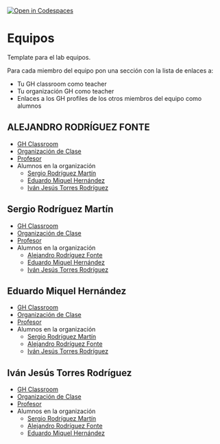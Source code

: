 [![Open in Codespaces](https://classroom.github.com/assets/launch-codespace-7f7980b617ed060a017424585567c406b6ee15c891e84e1186181d67ecf80aa0.svg)](https://classroom.github.com/open-in-codespaces?assignment_repo_id=12700266)
# Equipos

Template para el lab equipos.

Para cada miembro del equipo  pon una sección con la lista de enlaces a:

* Tu GH classroom como teacher
* Tu organización GH como teacher
* Enlaces a los GH profiles de los otros miembros del equipo como alumnos

## ALEJANDRO RODRÍGUEZ FONTE

* [GH Classroom](https://classroom.github.com/classrooms/149101820-ull-mfp-aet-2324-alu0100774252)
* [Organización de Clase](https://github.com/ull-mfp-aet-2324-alu0100774252)
* [Profesor](https://github.com/orgs/ull-mfp-aet-2324-alu0100774252/people/Alejandrofonte)
* Alumnos en la organización
  * [Sergio Rodríguez Martín](https://github.com/orgs/ull-mfp-aet-2324-alu0100774252/people/alu0100699968)
  * [Eduardo Miquel Hernández](https://github.com/orgs/ull-mfp-aet-2324-alu0100774252/people/eduardomhd)
  * [Iván Jesús Torres Rodríguez](https://github.com/orgs/ull-mfp-aet-2324-alu0100774252/people/ivanjtr)

## Sergio Rodríguez Martín

* [GH Classroom](https://classroom.github.com/classrooms/149103359-ull-mfp-aet-2324-alu0100699968)
* [Organización de Clase](https://github.com/ULL-MFP-AET-2324-alu0100699968)
* [Profesor](https://github.com/orgs/ULL-MFP-AET-2324-alu0100699968/people/alu0100699968)
* Alumnos en la organización
  * [Alejandro Rodríguez Fonte](https://github.com/orgs/ULL-MFP-AET-2324-alu0100699968/people/Alejandrofonte)
  * [Eduardo Miquel Hernández](https://github.com/orgs/ULL-MFP-AET-2324-alu0100699968/people/eduardomhd)
  * [Iván Jesús Torres Rodríguez](https://github.com/orgs/ULL-MFP-AET-2324-alu0100699968/people/ivanjtr)

## Eduardo Miquel Hernández

* [GH Classroom](https://classroom.github.com/classrooms/149102133-ull-mfp-aet-2324-alu0101052274)
* [Organización de Clase](https://github.com/ull-mfp-aet-2324-alu0101052274)
* [Profesor](https://github.com/eduardomhd)
* Alumnos en la organización
  * [Sergio Rodríguez Martín](https://github.com/alu0100699968)
  * [Alejandro Rodríguez Fonte](https://github.com/Alejandrofonte)
  * [Iván Jesús Torres Rodríguez](https://github.com/ivanjtr)

 ## Iván Jesús Torres Rodríguez

* [GH Classroom](https://classroom.github.com/classrooms/149526649-ull-mfp-aet-2324-alu0100950625)
* [Organización de Clase](https://github.com/ull-mfp-aet-2324-alu0100950625)
* [Profesor](https://github.com/ivanjtr)
* Alumnos en la organización
  * [Sergio Rodríguez Martín](https://github.com/alu0100699968)
  * [Alejandro Rodríguez Fonte](https://github.com/Alejandrofonte)
  * [Eduardo Miquel Hernández](https://github.com/eduardomhd)
